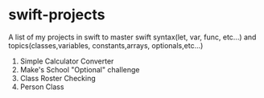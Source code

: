 # swift-projects
A list of my projects in swift to master swift syntax(let, var, func, etc...) and topics(classes,variables, constants,arrays, optionals,etc...)

1. Simple Calculator Converter
2. Make's School "Optional" challenge
3. Class Roster Checking
4. Person Class
